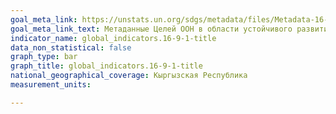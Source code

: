 ```yaml
---
goal_meta_link: https://unstats.un.org/sdgs/metadata/files/Metadata-16-09-01.pdf
goal_meta_link_text: Метаданные Целей ООН в области устойчивого развития (PDF, 222 КБ)
indicator_name: global_indicators.16-9-1-title
data_non_statistical: false
graph_type: bar
graph_title: global_indicators.16-9-1-title
national_geographical_coverage: Кыргызская Республика
measurement_units: 

---
```

